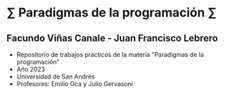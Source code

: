 # ∑ Paradigmas de la programación ∑
## Facundo Viñas Canale - Juan Francisco Lebrero
- Repositorio de trabajos practicos de la materia "Paradigmas de la programación"
- Año 2023
- Universidad de San Andrés
- Profesores: Emilio Oca y Julio Gervasoni

